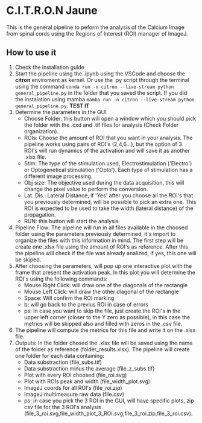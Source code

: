 # C.I.T.R.O.N Jaune

This is the general pipeline to peform the analysis of the Calcium Image from spinal cords using the Regions of Interest (ROI) manager of ImageJ.

## How to use it

1. Check the installation guide
2. Start the pipeline using the .ipynb using the VSCode and choose the **citron** enviroment as kernel. Or use the .py script through the terminal using the command `conda run -n citron --live-stream python general_pipeline.py` in the folder that you saved the script. If you did the instalation using mamba `mamba run -n citron --live-stream python general_pipeline.py`. **TEST IT**
3. Determine the parameters in the GUI
    - Choose Folder: this button will open a window which you should pick the folder with the .cxd and .tif files for analysis (Check Folder organization).
    - ROIs: Choose the amount of ROI that you want in your analysis. The pipeline works using pairs of ROI's (2,4,6...), but the option of 3 ROI's will run dynamics of the activation and will save it as another .xlsx file.
    - Stim: The type of the stimulation used, Electrostimulation ('Electro') or Optogenetical stimulation ('Opto'). Each type of stimulation has a different image processing.
    - Obj size: The objective used during the data acquisition, this will change the pixel value to perform the conversion.
    - Lat. Dis.: Lateral Distance, if 'Yes' after you choose all the ROI's that you previously determined, will be possible to pick an extra one. This ROI is expected to be used to take the width (lateral distance) of the propagation.
    - RUN: this button will start the analysis
4. Pipeline Flow: The pipeline will run in all files available in the choosed folder using the parameters previously determined, it's import to organize the files with this information in mind. The first step will be create one .xlsx file using the amount of ROI's as reference. After this the pipeline will check if the file was already analized, if yes, this one will be skiped.
5. After choosing the parameters, will pop up one interactive plot with the frame that present the activation peak. In this plot you will determine the ROI's using the following commands:
    - Mouse Right Click: will draw one of the diagonals of the rectangle
    - Mouse Left Click: will draw the other diagonal of the rectangle
    - Space: Will confirm the ROI marking
    - b: will go back to the previus ROI in case of errors
    - ps: In case you want to skip the file, just create the ROI's in the upper left corner  (closer to the Y zero as possible), in this case the metrics will be skipped also and filled with zeros in the .csv file.
6. The pipeline will compute the metrics for this file and write it on the .xlsx file.
7. Outputs: In the folder chosed the .xlsx file will be saved using the name of the folder as reference (folder_results.xlsx). The pipeline will create one folder for each data containing:
    - Data substraction (file_subs.tif)
    - Data substraction minus the average (file_z_subs.tif)
    - Plot with every ROI choosed (file_roi.svg)
    - Plot with ROIs peak and width (file_width_plot.svg)
    - ImageJ coords for all ROI's (file_roi.zip)
    - ImageJ multimeasure raw data (file.csv)
    - ps: in case you pick the 3 ROI in the GUI, will have specific plots, zip csv file for the 3 ROI's analysis (file_3_roi.svg,file_width_plot_3_ROI.svg,file_3_roi.zip,file_3_roi.csv).
